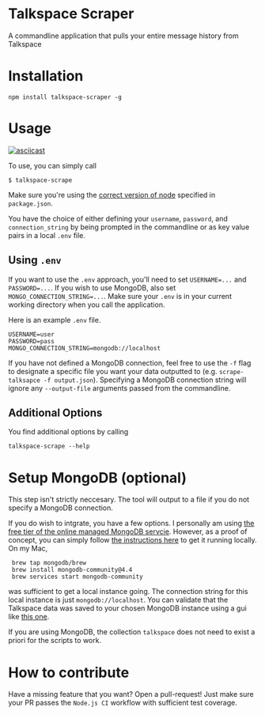 # Talkspace Scraper
A commandline application that pulls your entire message history from Talkspace

# Installation

```{bash}
npm install talkspace-scraper -g
```

# Usage

[![asciicast](https://asciinema.org/a/370236.svg)](https://asciinema.org/a/370236)

To use, you can simply call

```
$ talkspace-scrape
```

Make sure you're using the [correct version of node](https://github.com/nvm-sh/nvm) specified in `package.json`. 

You have the choice of either defining your `username`, `password`, and `connection_string` by being prompted in the commandline or as key value pairs in a local `.env` file.

## Using `.env`
If you want to use the `.env` approach, you'll need to set `USERNAME=...` and `PASSWORD=...`. If you wish to use MongoDB, also set `MONGO_CONNECTION_STRING=...`. Make sure your `.env` is in your current working directory when you call the application.

Here is an example `.env` file.
```
USERNAME=user
PASSWORD=pass
MONGO_CONNECTION_STRING=mongodb://localhost
```

If you have not defined a MongoDB connection, feel free to use the `-f` flag to designate a specific file you want your data outputted to (e.g. `scrape-talksapce -f output.json`). Specifying a MongoDB connection string will ignore any `--output-file` arguments passed from the commandline.


## Additional Options
You find additional options by calling

```{bash}
talkspace-scrape --help
```


# Setup MongoDB (optional)
This step isn't strictly neccesary. The tool will output to a file if you do not specify a MongoDB connection.

If you do wish to intgrate, you have a few options. I personally am using [the free tier of the online managed MongoDB servcie](https://www.mongodb.com/pricing_).
However, as a proof of concept, you can simply follow [the instructions here](https://docs.mongodb.com/manual/administration/install-community/) to get it running locally. On my Mac, 

```{bash}
 brew tap mongodb/brew
 brew install mongodb-community@4.4
 brew services start mongodb-community
```
was sufficient to get a local instance going. The connection string for this local instance is just `mongodb://localhost`. You can validate that the Talkspace data was saved to your chosen MongoDB instance using a gui like [this one](https://www.mongodb.com/try/download/compass).

If you are using MongoDB, the collection `talkspace` does not need to exist a priori for the scripts to work.




# How to contribute

Have a missing feature that you want? Open a pull-request! Just make sure your PR passes the `Node.js CI` workflow with sufficient test coverage.
